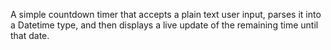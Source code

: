 A simple countdown timer that accepts a plain text user input, parses it into a Datetime type, and then displays a live update of the remaining time until that date.